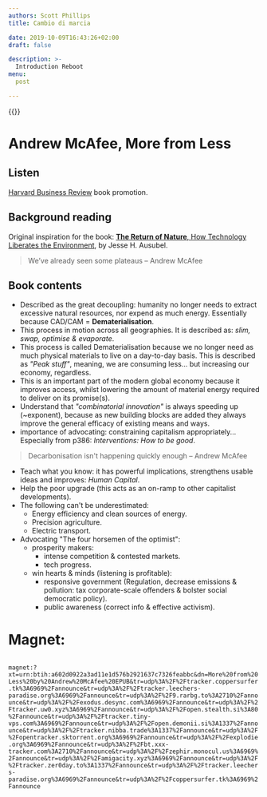 ```yaml
---
authors: Scott Phillips
title: Cambio di marcia

date: 2019-10-09T16:43:26+02:00
draft: false

description: >-
  Introduction Reboot
menu:
  post

---
```


{{<flickity src="https://farm8.staticflickr.com/7336/27776385591_443128f63c.jpg" title="" color="transparent" selectCell="flkty.selectCell( value, isWrapped, isInstant )" >}}

# **Andrew McAfee**, More from Less

## Listen

[Harvard Business Review](https://hbr.org/ideacast/2019/09/dematerialization-and-what-it-means-for-the-economy-and-climate-change.html) book promotion.

## Background reading

Original inspiration for the book: [**The Return of Nature**, How Technology Liberates the Environment](https://thebreakthrough.org/journal/issue-5/the-return-of-nature), by Jesse H. Ausubel.

> We’ve already seen some plateaus – Andrew McAfee

## Book contents

- Described as the great decoupling: humanity no longer needs to extract excessive natural resources, nor expend as much energy. Essentially because CAD/CAM = **Dematerialisation**.
- This process in motion across all geographies. It is described as: _slim, swap, optimise & evaporate_. 
- This process is called Dematerialisation because we no longer need as much physical materials to live on a day-to-day basis. This is described as _"Peak stuff"_, meaning, we are consuming less... but increasing our economy, regardless.
- This is an important part of the modern global economy because it improves access, whilst lowering the amount of material energy required to deliver on its promise(s).
- Understand that _"combinatorial innovation"_ is always speeding up (~exponent), because as new building blocks are added they always improve the general efficacy of existing means and ways.
- importance of advocating: constraining capitalism appropriately... Especially from p386: _Interventions: How to be good_. 

> Decarbonisation isn't happening quickly enough – Andrew McAfee

- Teach what you know: it has powerful implications, strengthens usable ideas and improves: _Human Capital_. 
- Help the poor upgrade (this acts as an on-ramp to other capitalist developments).
- The following can't be underestimated:
	- Energy efficiency and clean sources of energy.
	- Precision agriculture.
	- Electric transport.
- Advocating "The four horsemen of the optimist": 
	- prosperity makers:
		- intense competition & contested markets.
		- tech progress.
	- win hearts & minds (listening is profitable):
		- responsive government (Regulation, decrease emissions & pollution: tax corporate-scale offenders & bolster social democratic policy).
		- public awareness (correct info & effective activism).

# Magnet: 

<code class=f8>
magnet:?xt=urn:btih:a602d0922a3ad11e1d576b2921637c7326feabbc&dn=More%20from%20Less%20by%20Andrew%20McAfee%20EPUB&tr=udp%3A%2F%2Ftracker.coppersurfer.tk%3A6969%2Fannounce&tr=udp%3A%2F%2Ftracker.leechers-paradise.org%3A6969%2Fannounce&tr=udp%3A%2F%2F9.rarbg.to%3A2710%2Fannounce&tr=udp%3A%2F%2Fexodus.desync.com%3A6969%2Fannounce&tr=udp%3A%2F%2Ftracker.uw0.xyz%3A6969%2Fannounce&tr=udp%3A%2F%2Fopen.stealth.si%3A80%2Fannounce&tr=udp%3A%2F%2Ftracker.tiny-vps.com%3A6969%2Fannounce&tr=udp%3A%2F%2Fopen.demonii.si%3A1337%2Fannounce&tr=udp%3A%2F%2Ftracker.nibba.trade%3A1337%2Fannounce&tr=udp%3A%2F%2Fopentracker.sktorrent.org%3A6969%2Fannounce&tr=udp%3A%2F%2Fexplodie.org%3A6969%2Fannounce&tr=udp%3A%2F%2Fbt.xxx-tracker.com%3A2710%2Fannounce&tr=udp%3A%2F%2Fzephir.monocul.us%3A6969%2Fannounce&tr=udp%3A%2F%2Famigacity.xyz%3A6969%2Fannounce&tr=udp%3A%2F%2Ftracker.zer0day.to%3A1337%2Fannounce&tr=udp%3A%2F%2Ftracker.leechers-paradise.org%3A6969%2Fannounce&tr=udp%3A%2F%2Fcoppersurfer.tk%3A6969%2Fannounce</code>